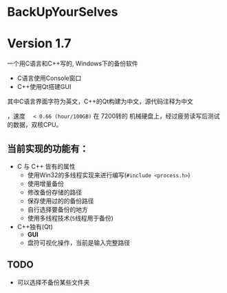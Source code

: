 # BackUpYourSelves 
# Version 1.7 
一个用C语言和C++写的, Windows下的备份软件

- C语言使用Console窗口
- C++使用Qt搭建GUI 

其中C语言界面字符为英文，C++的Qt构建为中文，源代码注释为中文

，速度 `  < 0.66 (hour/100GB)` 在 7200转的 机械硬盘上，经过疲劳读写后测试的数据，双核CPU。

## 当前实现的功能有：
- C 与 C++ 皆有的属性
	- 使用Win32的多线程实现来进行编写(`#include <process.h>`)
	- 使用增量备份
	- 修改备份存储的路径
	- 保存使用过的的备份路径
	- 自行选择要备份的地方
	- 使用多线程技术(`5`线程用于备份)
- C++独有(Qt)
	- **GUI**
	- 盘符可视化操作，当前是输入完整路径

## TODO

- 可以选择不备份某些文件夹

